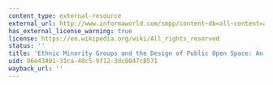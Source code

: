 ```yaml
---
content_type: external-resource
external_url: http://www.informaworld.com/smpp/content~db=all~content=a713684717~frm=abslink
has_external_license_warning: true
license: https://en.wikipedia.org/wiki/All_rights_reserved
status: ''
title: 'Ethnic Minority Groups and the Design of Public Open Space: An Inclusive Landscape'
uid: 96e43401-31ca-40c5-9f12-3dc8047c8571
wayback_url: ''
---
```

